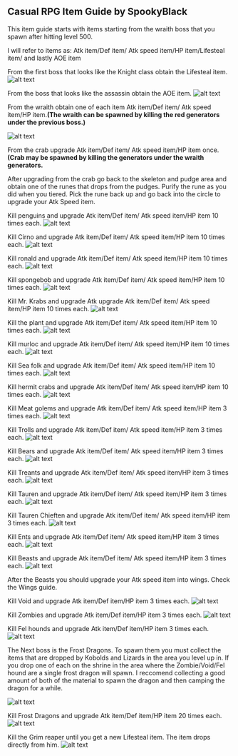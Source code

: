## Casual RPG Item Guide by SpookyBlack

This item guide starts with items starting from the wraith boss that you spawn after hitting level 500.

I will refer to items as: Atk item/Def item/ Atk speed item/HP item/Lifesteal item/ and lastly AOE item

From the first boss that looks like the Knight class obtain the Lifesteal item.
![alt text](https://i.gyazo.com/feb66dd930e13821206a2b83ad465d93.png)

From the boss that looks like the assassin obtain the AOE item.
![alt text](https://i.gyazo.com/84bfabcf8eed4b05adb54a65494e0135.png)

From the wraith obtain one of each item Atk item/Def item/ Atk speed item/HP item.**(The wraith can be spawned by killing the red generators under the previous boss.)**

![alt text](https://i.gyazo.com/af288e094669bedcc12c6e58f1ae8867.png)

From the crab upgrade Atk item/Def item/ Atk speed item/HP item once.**(Crab may be spawned by killing the generators under the wraith generators.**

After upgrading from the crab go back to the skeleton and pudge area and obtain one of the runes that drops from the pudges. Purify the rune as you did when you tiered. Pick the rune back up and go back into the circle to upgrade your Atk Speed item.

Kill penguins and upgrade Atk item/Def item/ Atk speed item/HP item 10 times each.
![alt text](https://i.gyazo.com/bf3b3427fe13dfef228c779377dc8340.png)

Kill Cirno and upgrade Atk item/Def item/ Atk speed item/HP item 10 times each.
![alt text](https://i.gyazo.com/ecc7d5e297450b7af1e61719f5f50f31.png)

Kill ronald and upgrade Atk item/Def item/ Atk speed item/HP item 10 times each.
![alt text](https://i.gyazo.com/8102bac7f989aa2c35767b44ea11ef8b.png)

Kill spongebob and upgrade Atk item/Def item/ Atk speed item/HP item 10 times each.
![alt text](https://i.gyazo.com/fec70d8d36ff8176ead85f08194c4908.png)

Kill Mr. Krabs and upgrade Atk upgrade Atk item/Def item/ Atk speed item/HP item 10 times each.
![alt text](https://i.gyazo.com/b8d503546631410f1428605aabf38726.png)

Kill the plant and upgrade Atk item/Def item/ Atk speed item/HP item 10 times each.
![alt text](https://i.gyazo.com/fb5fd16a3355092bff79acc3f2a1cc86.png)

Kill murloc and upgrade Atk item/Def item/ Atk speed item/HP item 10 times each.
![alt text](https://i.gyazo.com/8fb7757792b69380b50acfc25c430f4f.png)

Kill Sea folk and upgrade Atk item/Def item/ Atk speed item/HP item 10 times each.
![alt text](https://i.gyazo.com/14547806af7ebbe4ffd7d90b047d2810.png)

Kill hermit crabs and upgrade Atk item/Def item/ Atk speed item/HP item 10 times each.
![alt text](https://i.gyazo.com/c148ee31eefdee879fe386fa6fd94699.png)

Kill Meat golems and upgrade Atk item/Def item/ Atk speed item/HP item 3 times each.
![alt text](https://i.gyazo.com/6615e159fcb17572ddbfc8b043f46436.png)

Kill Trolls and upgrade Atk item/Def item/ Atk speed item/HP item 3 times each.
![alt text](https://i.gyazo.com/5af9b3614236c28d5287ebb81d4d2691.png)

Kill Bears and upgrade Atk item/Def item/ Atk speed item/HP item 3 times each.
![alt text](https://i.gyazo.com/b44e9438c276685512aa6c2905e3fd15.png)

Kill Treants and upgrade Atk item/Def item/ Atk speed item/HP item 3 times each.
![alt text](https://i.gyazo.com/0dbf4f66eb0a25e259adfe3c5b692644.png)

Kill Tauren and upgrade Atk item/Def item/ Atk speed item/HP item 3 times each.
![alt text](https://i.gyazo.com/9d7b387f8b1b277a937b4cce9f03c784.png)

Kill Tauren Chieften and upgrade Atk item/Def item/ Atk speed item/HP item 3 times each.
![alt text](https://i.gyazo.com/194648bbdd5bad8d2dcb60e5dd721dd1.jpg)

Kill Ents and upgrade Atk item/Def item/ Atk speed item/HP item 3 times each.
![alt text](https://i.gyazo.com/673c69809f543eb72119469baffffcd6.png)

Kill Beasts and upgrade Atk item/Def item/ Atk speed item/HP item 3 times each.
![alt text](https://i.gyazo.com/4b11a740d8c1b2b14ee1dabdccb1e796.jpg)

After the Beasts you should upgrade your Atk speed item into wings. Check the Wings guide.

Kill Void and upgrade Atk item/Def item/HP item 3 times each.
![alt text](https://i.gyazo.com/72b884beca1af59d1c17fe4c5032868b.png)

Kill Zombies and upgrade Atk item/Def item/HP item 3 times each.
![alt text](https://i.gyazo.com/28b22ca3db7bbb5f6bd817022918fe0c.jpg)

Kill Fel hounds and upgrade Atk item/Def item/HP item 3 times each.
![alt text](https://i.gyazo.com/c0a53cd87764d21a6e6bfc689bb25216.png)

The Next boss is the Frost Dragons. To spawn them you must collect the items that are dropped by Kobolds and Lizards in the area you level up in. If you drop one of each on the shrine in the area where the Zombie/Void/Fel hound are a single frost dragon will spawn. I reccomend collecting a good amount of both of the material to spawn the dragon and then camping the dragon for a while.

![alt text](https://i.gyazo.com/d7688361eedf17f9eeb01f10e22d9752.png)

Kill Frost Dragons and upgrade Atk item/Def item/HP item 20 times each.
![alt text](https://i.gyazo.com/c8aae7d1778d2eec8d7e8aa841a13f96.jpg)

Kill the Grim reaper until you get a new Lifesteal item. The item drops directly from him.
![alt text](https://i.gyazo.com/f05f7cb802f9ba339954eb1a53ab3d0a.jpg)




